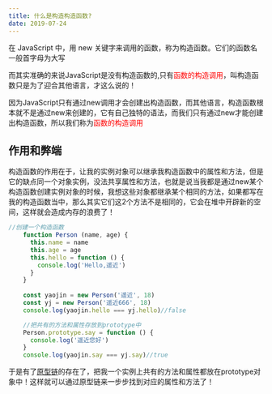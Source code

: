 ```yaml
---
title: 什么是构造构造函数?
date: 2019-07-24
---
```


在 JavaScript 中，用 new 关键字来调用的函数，称为构造函数。它们的函数名一般首字母为大写

而其实准确的来说JavaScript是没有构造函数的,只有<font color=red >函数的构造调用</font>，叫构造函数只是为了迎合其他语言，才这么说的！

因为JavaScript只有通过new调用才会创建出构造函数，而其他语言，构造函数根本就不是通过new来创建的，它有自己独特的语法，而我们只有通过new才能创建出构造函数，所以我们称为<font color=red >函数的构造调用</font>

## 作用和弊端 ##
构造函数的作用在于，让我的实例对象可以继承我构造函数中的属性和方法，但是它的缺点同一个对象实例，没法共享属性和方法，也就是说当我都是通过new某个构造函数创建实例对象的时候，我想这些对象都继承某个相同的方法，如果都写在我的构造函数当中，那么其实它们这2个方法不是相同的，它会在堆中开辟新的空间，这样就会造成内存的浪费了！

```js
//创建一个构造函数
    function Person (name, age) {
      this.name = name
      this.age = age
      this.hello = function () {
        console.log('Hello,遥近')
      }
    }
    
    const yaojin = new Person('遥近', 18)
    const yj = new Person('遥近666', 18)
    console.log(yaojin.hello === yj.hello)//false

    //把共有的方法和属性存放到prototype中
    Person.prototype.say = function () {
      console.log('遥近您好')
    }
    console.log(yaojin.say === yj.say)//true
```

于是有了[原型链](http://localhost:8080/article/JavaScript/interview/%E8%B0%88%E8%B0%88%E5%8E%9F%E5%9E%8B%E9%93%BE.html)的存在了，把我一个实例上共有的方法和属性都放在prototype对象中！这样就可以通过原型链来一步步找到对应的属性和方法了！